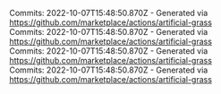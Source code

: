 Commits: 2022-10-07T15:48:50.870Z - Generated via https://github.com/marketplace/actions/artificial-grass
<br>
Commits: 2022-10-07T15:48:50.870Z - Generated via https://github.com/marketplace/actions/artificial-grass
<br>
Commits: 2022-10-07T15:48:50.870Z - Generated via https://github.com/marketplace/actions/artificial-grass
<br>
Commits: 2022-10-07T15:48:50.870Z - Generated via https://github.com/marketplace/actions/artificial-grass
<br>
